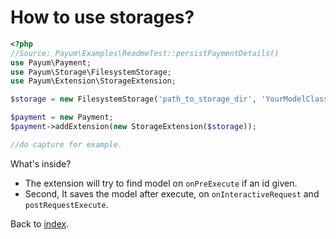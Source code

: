 # How to use storages?

```php
<?php
//Source: Payum\Examples\ReadmeTest::persistPaymentDetails()
use Payum\Payment;
use Payum\Storage\FilesystemStorage;
use Payum\Extension\StorageExtension;

$storage = new FilesystemStorage('path_to_storage_dir', 'YourModelClass', 'idProperty');

$payment = new Payment;
$payment->addExtension(new StorageExtension($storage));

//do capture for example.
```
What's inside?

* The extension will try to find model on `onPreExecute` if an id given.
* Second, It saves the model after execute, on `onInteractiveRequest` and `postRequestExecute`.

Back to [index](../index.md).